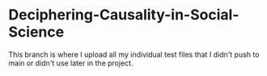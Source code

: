 # Deciphering-Causality-in-Social-Science

This branch is where I upload all my individual test files that I didn't push to main or didn't use later in the project. 
